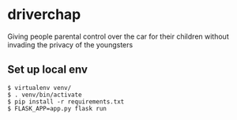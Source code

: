 # driverchap

Giving people parental control over the car for their children without invading the privacy of the youngsters

## Set up local env

```
$ virtualenv venv/
$ . venv/bin/activate
$ pip install -r requirements.txt
$ FLASK_APP=app.py flask run
```
